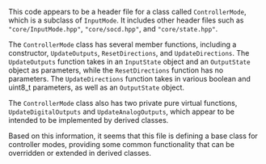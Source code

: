 This code appears to be a header file for a class called `ControllerMode`, which is a subclass of `InputMode`. It includes other header files such as `"core/InputMode.hpp"`, `"core/socd.hpp"`, and `"core/state.hpp"`. 

The `ControllerMode` class has several member functions, including a constructor, `UpdateOutputs`, `ResetDirections`, and `UpdateDirections`. The `UpdateOutputs` function takes in an `InputState` object and an `OutputState` object as parameters, while the `ResetDirections` function has no parameters. The `UpdateDirections` function takes in various boolean and uint8_t parameters, as well as an `OutputState` object.

The `ControllerMode` class also has two private pure virtual functions, `UpdateDigitalOutputs` and `UpdateAnalogOutputs`, which appear to be intended to be implemented by derived classes.

Based on this information, it seems that this file is defining a base class for controller modes, providing some common functionality that can be overridden or extended in derived classes.